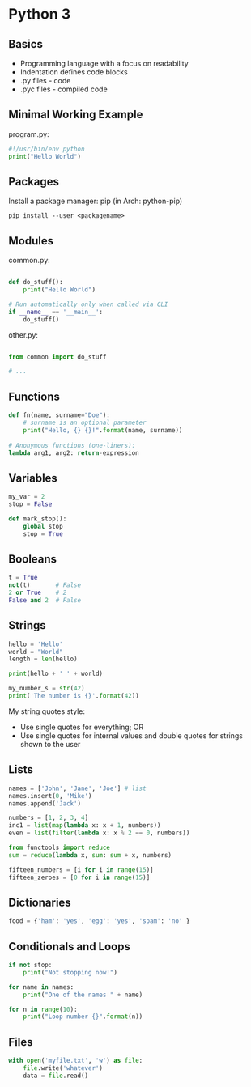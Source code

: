 # Python 3

## Basics

- Programming language with a focus on readability
- Indentation defines code blocks
- .py files - code
- .pyc files - compiled code

## Minimal Working Example

program.py:
```python
#!/usr/bin/env python
print("Hello World")
```

## Packages

Install a package manager: pip (in Arch: python-pip)

`pip install --user <packagename>`

## Modules
common.py:
```python

def do_stuff():
    print("Hello World")

# Run automatically only when called via CLI
if __name__ == '__main__':
    do_stuff()
```

other.py:
```python

from common import do_stuff

# ...
```

## Functions
```python
def fn(name, surname="Doe"):
    # surname is an optional parameter
    print("Hello, {} {}!".format(name, surname))
    
# Anonymous functions (one-liners):
lambda arg1, arg2: return-expression
```

## Variables
```python
my_var = 2
stop = False

def mark_stop():
    global stop
    stop = True
```

## Booleans
```python
t = True
not(t)       # False
2 or True    # 2
False and 2  # False
```

## Strings
```python
hello = 'Hello'
world = "World"
length = len(hello)

print(hello + ' ' + world)

my_number_s = str(42)
print('The number is {}'.format(42))
```

My string quotes style:
- Use single quotes for everything; OR
- Use single quotes for internal values and double quotes for strings shown to the user

## Lists
```python
names = ['John', 'Jane', 'Joe'] # list
names.insert(0, 'Mike')
names.append('Jack')

numbers = [1, 2, 3, 4]
inc1 = list(map(lambda x: x + 1, numbers))
even = list(filter(lambda x: x % 2 == 0, numbers))

from functools import reduce
sum = reduce(lambda x, sum: sum + x, numbers)

fifteen_numbers = [i for i in range(15)]
fifteen_zeroes = [0 for i in range(15)]
```

## Dictionaries
```python
food = {'ham': 'yes', 'egg': 'yes', 'spam': 'no' }
```

## Conditionals and Loops
```python
if not stop:
    print("Not stopping now!")

for name in names:
    print("One of the names " + name)

for n in range(10):
    print("Loop number {}".format(n))
```

## Files
```python
with open('myfile.txt', 'w') as file:
    file.write('whatever')
    data = file.read() 
```
